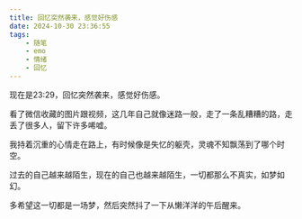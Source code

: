 ```yaml
---
title: 回忆突然袭来，感觉好伤感
date: 2024-10-30 23:36:55
tags:
    - 随笔
    - emo
    - 情绪
    - 回忆
---
```


现在是23:29，回忆突然袭来，感觉好伤感。

看了微信收藏的图片跟视频，这几年自己就像迷路一般，走了一条乱糟糟的路，走丢了很多人，留下许多唏嘘。

我持着沉重的心情走在路上，有时候像是失忆的躯壳，灵魂不知飘荡到了哪个时空。

过去的自己越来越陌生，现在的自己也越来越陌生，一切都那么不真实，如梦如幻。

多希望这一切都是一场梦，然后突然抖了一下从懒洋洋的午后醒来。